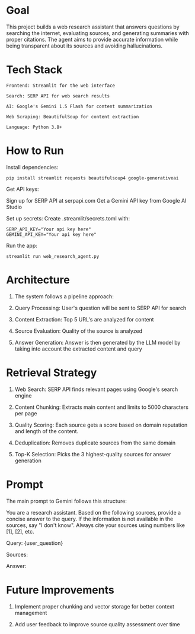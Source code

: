 # Goal

This project builds a web research assistant that answers questions by searching the internet, evaluating sources, and generating summaries with proper citations. The agent aims to provide accurate information while being transparent about its sources and avoiding hallucinations.

# Tech Stack

    Frontend: Streamlit for the web interface

    Search: SERP API for web search results

    AI: Google's Gemini 1.5 Flash for content summarization

    Web Scraping: BeautifulSoup for content extraction

    Language: Python 3.8+

# How to Run

Install dependencies:
    

    pip install streamlit requests beautifulsoup4 google-generativeai

Get API keys:

Sign up for SERP API at serpapi.com
Get a Gemini API key from Google AI Studio

Set up secrets:
Create .streamlit/secrets.toml with:

    SERP_API_KEY="Your api key here"
    GEMINI_API_KEY="Your api key here"
    
Run the app:
    

    streamlit run web_research_agent.py



# Architecture

1. The system follows a pipeline approach:

2. Query Processing: User's question will be sent to SERP API for search

3. Content Extraction: Top 5 URL's are analyzed for content

4. Source Evaluation: Quality of the source is analyzed

5. Answer Generation: Answer is then generated by the LLM model by taking into account the extracted content and query

# Retrieval Strategy


1. Web Search: SERP API finds relevant pages using Google's search engine

2. Content Chunking: Extracts main content and limits to 5000 characters per page

3. Quality Scoring: Each source gets a score based on domain reputation and length of the content. 

4. Deduplication: Removes duplicate sources from the same domain

5. Top-K Selection: Picks the 3 highest-quality sources for answer generation


# Prompt

The main prompt to Gemini follows this structure: 

You are a research assistant. Based on the following sources, provide a concise answer to the query.
If the information is not available in the sources, say "I don't know".
Always cite your sources using numbers like [1], [2], etc.

Query: {user_question}

Sources:


Answer:


# Future Improvements




1. Implement proper chunking and vector storage for better context management

2. Add user feedback to improve source quality assessment over time

